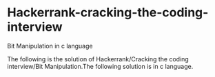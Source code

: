 # Hackerrank-cracking-the-coding-interview
Bit Manipulation in c language

The following is the solution of Hackerrank/Cracking the coding interview/Bit Manipulation.The following solution is in c language.
